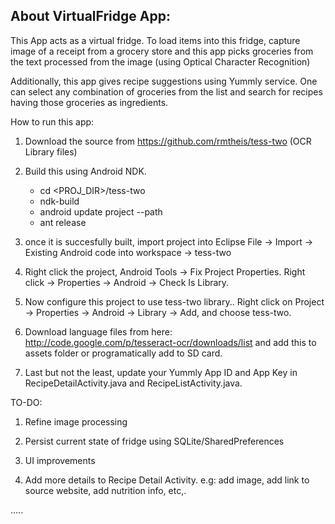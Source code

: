 About VirtualFridge App:
------------------------

This App acts as a virtual fridge. To load items into this fridge, capture image of a receipt from a grocery store and this app picks groceries from the text processed from the image (using Optical Character Recognition)

Additionally, this app gives recipe suggestions using Yummly service. One can select any combination of groceries from the list and search for recipes having those groceries as ingredients. 



How to run this app:

1) Download the source from https://github.com/rmtheis/tess-two (OCR Library files)

2) Build this using Android NDK.
   - cd <PROJ_DIR>/tess-two
   - ndk-build
   - android update project --path
   - ant release

3) once it is succesfully built, import project into Eclipse  File -> Import -> Existing Android code into workspace -> tess-two

4) Right click the project, Android Tools -> Fix Project Properties. Right click -> Properties -> Android -> Check Is Library.

5) Now configure this project to use tess-two library.. Right click on Project -> Properties -> Android -> Library -> Add, and choose tess-two. 

6) Download language files from here: http://code.google.com/p/tesseract-ocr/downloads/list and add this to assets folder or programatically add to SD card.

7) Last but not the least, update your Yummly App ID and App Key in RecipeDetailActivity.java and RecipeListActivity.java.


TO-DO:

1) Refine image processing

2) Persist current state of fridge using SQLite/SharedPreferences

3) UI improvements

4) Add more details to Recipe Detail Activity. e.g: add image, add link to source website, add nutrition info, etc,.

.....
